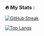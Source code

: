 ### :fire: My Stats :
[![GitHub Streak](https://github-readme-streak-stats.herokuapp.com?user=xCarter93&theme=dark&mode=weekly&fire=EB5454)](https://git.io/streak-stats)

[![Top Langs](https://github-readme-stats.vercel.app/api/top-langs/?username=xCarter93)](https://github.com/anuraghazra/github-readme-stats)

